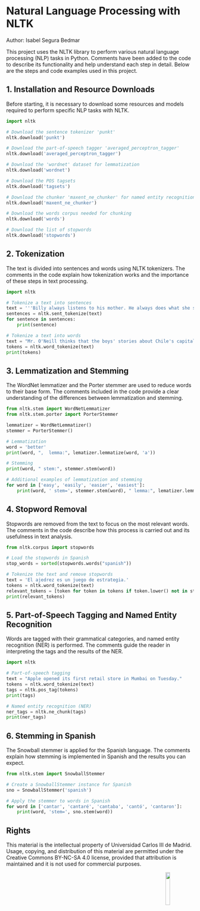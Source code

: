 # Natural Language Processing with NLTK

Author: Isabel Segura Bedmar

This project uses the NLTK library to perform various natural language processing (NLP) tasks in Python. Comments have been added to the code to describe its functionality and help understand each step in detail. Below are the steps and code examples used in this project.

## 1. Installation and Resource Downloads

Before starting, it is necessary to download some resources and models required to perform specific NLP tasks with NLTK.

```python
import nltk

# Download the sentence tokenizer 'punkt'
nltk.download('punkt')

# Download the part-of-speech tagger 'averaged_perceptron_tagger'
nltk.download('averaged_perceptron_tagger')

# Download the 'wordnet' dataset for lemmatization
nltk.download('wordnet')

# Download the POS tagsets
nltk.download('tagsets')

# Download the chunker 'maxent_ne_chunker' for named entity recognition
nltk.download('maxent_ne_chunker')

# Download the words corpus needed for chunking
nltk.download('words')

# Download the list of stopwords
nltk.download('stopwords')
```

## 2. Tokenization

The text is divided into sentences and words using NLTK tokenizers. The comments in the code explain how tokenization works and the importance of these steps in text processing.

```python
import nltk

# Tokenize a text into sentences
text = '''Billy always listens to his mother. He always does what she says.'''
sentences = nltk.sent_tokenize(text)
for sentence in sentences:
    print(sentence)

# Tokenize a text into words
text = "Mr. O'Neill thinks that the boys' stories about Chile's capital aren't amusing."
tokens = nltk.word_tokenize(text)
print(tokens)
```

## 3. Lemmatization and Stemming

The WordNet lemmatizer and the Porter stemmer are used to reduce words to their base form. The comments included in the code provide a clear understanding of the differences between lemmatization and stemming.

```python
from nltk.stem import WordNetLemmatizer
from nltk.stem.porter import PorterStemmer

lemmatizer = WordNetLemmatizer()
stemmer = PorterStemmer()

# Lemmatization
word = 'better'
print(word, ",  lemma:", lematizer.lemmatize(word, 'a'))

# Stemming
print(word, " stem:", stemmer.stem(word))

# Additional examples of lemmatization and stemming
for word in ['easy', 'easily', 'easier', 'easiest']:
    print(word, ' stem=', stemmer.stem(word), " lemma:", lematizer.lemmatize(word, 'a'))
```

## 4. Stopword Removal

Stopwords are removed from the text to focus on the most relevant words. The comments in the code describe how this process is carried out and its usefulness in text analysis.

```python
from nltk.corpus import stopwords

# Load the stopwords in Spanish
stop_words = sorted(stopwords.words("spanish"))

# Tokenize the text and remove stopwords
text = 'El ajedrez es un juego de estrategia.'
tokens = nltk.word_tokenize(text)
relevant_tokens = [token for token in tokens if token.lower() not in stop_words]
print(relevant_tokens)
```

## 5. Part-of-Speech Tagging and Named Entity Recognition

Words are tagged with their grammatical categories, and named entity recognition (NER) is performed. The comments guide the reader in interpreting the tags and the results of the NER.

```python
import nltk

# Part-of-speech tagging
text = "Apple opened its first retail store in Mumbai on Tuesday."
tokens = nltk.word_tokenize(text)
tags = nltk.pos_tag(tokens)
print(tags)

# Named entity recognition (NER)
ner_tags = nltk.ne_chunk(tags)
print(ner_tags)
```

## 6. Stemming in Spanish

The Snowball stemmer is applied for the Spanish language. The comments explain how stemming is implemented in Spanish and the results you can expect.

```python
from nltk.stem import SnowballStemmer

# Create a SnowballStemmer instance for Spanish
sno = SnowballStemmer('spanish')

# Apply the stemmer to words in Spanish
for word in ['cantar', 'cantaré', 'cantaba', 'cantó', 'cantaron']:
    print(word, 'stem=', sno.stem(word))
```

## Rights

This material is the intellectual property of Universidad Carlos III de Madrid. Usage, copying, and distribution of this material are permitted under the Creative Commons BY-NC-SA 4.0 license, provided that attribution is maintained and it is not used for commercial purposes.

<img align='right' src="https://mirrors.creativecommons.org/presskit/buttons/88x31/png/by-nc-sa.png" width=15%/>
